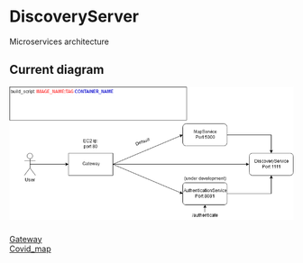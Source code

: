 # DiscoveryServer
Microservices architecture

## Current diagram

![Diagram](img/diagram.png)

###
[Gateway](https://github.com/jaca1119/ApiGateway)  
[Covid_map](https://github.com/jaca1119/Corona_map/tree/master)  
